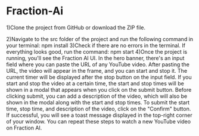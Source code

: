 # Fraction-Ai

1)Clone the project from GitHub or download the ZIP file.

2)Navigate to the src folder of the project and run the following command in your terminal:
npm install
3)Check if there are no errors in the terminal. If everything looks good, run the command:
npm start
4)Once the project is running, you'll see the Fraction AI UI.
In the hero banner, there's an input field where you can paste the URL of any YouTube video.
After pasting the URL, the video will appear in the frame, and you can start and stop it.
The current timer will be displayed after the stop button on the input field.
If you start and stop the video at a certain time, the start and stop times will be shown in a modal that appears when you click on the submit button.
Before clicking submit, you can add a description of the video, which will also be shown in the modal along with the start and stop times.
To submit the start time, stop time, and description of the video, click on the "Confirm" button. If successful, you will see a toast message displayed in the top-right corner of your window.
You can repeat these steps to watch a new YouTube video on Fraction AI.
